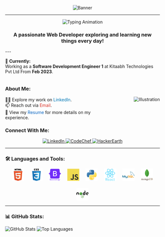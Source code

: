 <div align="center">
  <img src="https://ik.imagekit.io/otrrchrtq/N_S_R_K_Sree_charan_qXO2fDW3G.gif?ik-sdk-version=javascript-1.4.3&updatedAt=1662179806034" width="500px" alt="Banner" />
</div>

---
<div align="center">
  <img src="https://readme-typing-svg.demolab.com?font=Fira+Code&weight=700&size=28&pause=0&color=00A2FF&background=FFFFFF00&vCenter=true&width=600&lines=Hi+👋,+I'm+N+S+R+K+Sree+Charan" alt="Typing Animation" />
</div>
<h3 align="center">A passionate Web Developer exploring and learning new things every day!</h3>
---

🌱 **Currently:**  
Working as a **Software Development Engineer 1** at Kitaabh Technologies Pvt Ltd From **Feb 2023**.
<div style="display: flex; flex-wrap: nowrap; align-items: center; justify-content: space-between; gap: 20px; width: 100%;">
  <!-- Left Content Section -->
  <div style="flex: 1; max-width: 60%;">
    <h3>About Me:</h3>
    <ul style="list-style-type: none; padding: 0; margin: 0;">
      <li>👨‍💻 Explore my work on <a href="https://www.linkedin.com/in/nsrksreecharan/" target="_blank" style="text-decoration: none; color: #0077b5;">LinkedIn</a>.</li>
      <li>📫 Reach out via <a href="https://mail.google.com/mail/u/0/#sent?compose=GTvVlcSDXXwGNTpzWMhqzztPMkpMDfkdvpwQDjWzqBJMcDTFkjJmKRnzPbbQTxXntVBzZQJxJDvbd" target="_blank" style="text-decoration: none; color: #d93025;">Email</a>.</li>
      <li>📄 View my <a href="https://docs.google.com/document/d/11FwphnzOsmRwis8fTmtoDroFHl8l2V4W/edit?usp=sharing&ouid=103841254493998090371&rtpof=true&sd=true" target="_blank" style="text-decoration: none; color: #0a66c2;">Resume</a> for more details on my experience.</li>
    </ul>
  </div>

  <!-- Right Image Section -->
  <div style="display: block;">
    <img align="right" src="https://res.cloudinary.com/dub9ymu0j/image/upload/v1662655701/robot-removebg-preview_iwdpoh.png" alt="Illustration" style="max-width: 300px; height: auto;" />
  </div>
</div>


### Connect With Me:
<p align="center">
  <a href="https://linkedin.com/in/nsrksreecharan" target="_blank">
    <img src="https://raw.githubusercontent.com/rahuldkjain/github-profile-readme-generator/master/src/images/icons/Social/linked-in-alt.svg" alt="LinkedIn" width="40px" height="40px" />
  </a>
  <a href="https://www.codechef.com/users/sree2charan" target="_blank">
    <img src="https://cdn.jsdelivr.net/npm/simple-icons@3.1.0/icons/codechef.svg" alt="CodeChef" width="40px" height="40px" />
  </a>
  <a href="https://www.hackerearth.com/@sreecharan360" target="_blank">
    <img src="https://raw.githubusercontent.com/rahuldkjain/github-profile-readme-generator/master/src/images/icons/Social/hackerearth.svg" alt="HackerEarth" width="40px" height="40px" />
  </a>
</p>

---

### 🛠️ Languages and Tools:
<p align="center" style="display: flex; flex-wrap: wrap; justify-content: center; gap: 20px;">
  <a href="https://www.w3.org/html/" target="_blank" rel="noreferrer">
    <img src="https://raw.githubusercontent.com/devicons/devicon/master/icons/html5/html5-original-wordmark.svg" alt="HTML5" width="40px" height="40px" />
  </a>
  <a href="https://www.w3schools.com/css/" target="_blank" rel="noreferrer">
    <img src="https://raw.githubusercontent.com/devicons/devicon/master/icons/css3/css3-original-wordmark.svg" alt="CSS3" width="40px" height="40px" />
  </a>
  <a href="https://getbootstrap.com" target="_blank" rel="noreferrer">
    <img src="https://raw.githubusercontent.com/devicons/devicon/master/icons/bootstrap/bootstrap-plain-wordmark.svg" alt="Bootstrap" width="40px" height="40px" />
  </a>
  <a href="https://developer.mozilla.org/en-US/docs/Web/JavaScript" target="_blank" rel="noreferrer">
    <img src="https://raw.githubusercontent.com/devicons/devicon/master/icons/javascript/javascript-original.svg" alt="JavaScript" width="40px" height="40px" />
  </a>
  <a href="https://www.python.org" target="_blank" rel="noreferrer">
    <img src="https://raw.githubusercontent.com/devicons/devicon/master/icons/python/python-original.svg" alt="Python" width="40px" height="40px" />
  </a>
  <a href="https://reactjs.org/" target="_blank" rel="noreferrer">
    <img src="https://raw.githubusercontent.com/devicons/devicon/master/icons/react/react-original-wordmark.svg" alt="React" width="40px" height="40px" />
  </a>
  <a href="https://www.mysql.com/" target="_blank" rel="noreferrer">
    <img src="https://raw.githubusercontent.com/devicons/devicon/master/icons/mysql/mysql-original-wordmark.svg" alt="MySQL" width="40px" height="40px" />
  </a>
  <a href="https://www.mongodb.com/" target="_blank" rel="noreferrer">
    <img src="https://raw.githubusercontent.com/devicons/devicon/master/icons/mongodb/mongodb-original-wordmark.svg" alt="MongoDB" width="40px" height="40px" />
  </a>
  <a href="https://nodejs.org" target="_blank" rel="noreferrer">
    <img src="https://raw.githubusercontent.com/devicons/devicon/master/icons/nodejs/nodejs-original-wordmark.svg" alt="Node.js" width="40px" height="40px" />
  </a>
</p>


---

### 📊 GitHub Stats:
<div align="left">
  <img width="48%" src="https://github-readme-stats.vercel.app/api?username=nsrksreecharan&show_icons=true&theme=dracula" alt="GitHub Stats" />
  <img width="48%" src="https://github-readme-stats.vercel.app/api/top-langs?username=nsrksreecharan&show_icons=true&theme=dracula&layout=compact" alt="Top Languages" />
</div>

